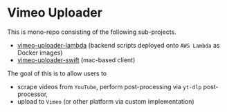 # Vimeo Uploader

This is mono-repo consisting of the following sub-projects.
- [vimeo-uploader-lambda](https://github.com/davidjeong/vimeo-uploader/tree/main/vimeo-uploader-lambda) (backend scripts deployed onto `AWS Lambda` as Docker images)
- [vimeo-uploader-swift](https://github.com/davidjeong/vimeo-uploader/tree/main/vimeo-uploader-swift) (mac-based client)

The goal of this is to allow users to 
- scrape videos from `YouTube`, perform post-processing via `yt-dlp` post-processor,
- upload to `Vimeo` (or other platform via custom implementation)
